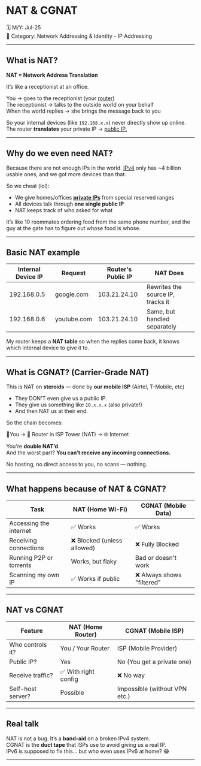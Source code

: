 # NAT & CGNAT

🗓️ M/Y: Jul-25  
📂 Category: Network Addressing & Identity - IP Addressing 

---

## What is NAT?

**NAT = Network Address Translation**

It’s like a receptionist at an office.

You → goes to the receptionist (your [router](https://github.com/orze4r/Networking-Journey/blob/main/3.%20Network%20Hardware%20%26%20Topologies/3.1%20-%20Devices/3.1.5%20-%20Router.md))  
The receptionist → talks to the outside world on your behalf  
When the world replies → she brings the message back to you

So your internal devices (like `192.168.x.x`) never directly show up online.  
The router **translates** your private IP → [public IP.](https://github.com/orze4r/Networking-Journey/blob/main/5.%20Network%20Addressing%20%26%20Identity/5.1%20-%20IP%20Addressing/5.1.3%20-%20Private%20vs%20Public%20IP.md)

---

## Why do we even need NAT?

Because there are not enough IPs in the world. [IPv4](https://github.com/orze4r/Networking-Journey/blob/main/5.%20Network%20Addressing%20%26%20Identity/5.1%20-%20IP%20Addressing/5.1.1%20-%20IPv4%20Address.md) only has ~4 billion usable ones, and we got more devices than that.

So we cheat (lol):

- We give homes/offices [**private IPs**](https://github.com/orze4r/Networking-Journey/blob/main/5.%20Network%20Addressing%20%26%20Identity/5.1%20-%20IP%20Addressing/5.1.3%20-%20Private%20vs%20Public%20IP.md) from special reserved ranges
- All devices talk through **one single public IP**
- NAT keeps track of who asked for what

It’s like 10 roommates ordering food from the same phone number, and the guy at the gate has to figure out whose food is whose.

---

## Basic NAT example

| Internal Device IP | Request        | Router's Public IP | NAT Does                        |
|--------------------|----------------|--------------------|---------------------------------|
| 192.168.0.5        | google.com     | 103.21.24.10       | Rewrites the source IP, tracks it |
| 192.168.0.6        | youtube.com    | 103.21.24.10       | Same, but handled separately    |

My router keeps a **NAT table** so when the replies come back, it knows which internal device to give it to.

---

## What is CGNAT? (Carrier-Grade NAT)

This is NAT on **steroids** — done by **our mobile ISP** (Airtel, T-Mobile, etc)

- They DON'T even give us a public IP.
- They give us something like `10.x.x.x` (also private!)
- And then NAT us at their end.

So the chain becomes:

📱You → 🛜 Router in ISP Tower (NAT) → 🌐 Internet

You're **double NAT’d**.  
And the worst part? **You can’t receive any incoming connections.**

No hosting, no direct access to you, no scans — nothing.

---


## What happens because of NAT & CGNAT?

| Task                   | NAT (Home Wi-Fi)     | CGNAT (Mobile Data)           |
|------------------------|----------------------|-------------------------------|
| Accessing the internet | ✅ Works             | ✅ Works                       |
| Receiving connections  | ❌ Blocked (unless allowed) | ❌ Fully Blocked        |
| Running P2P or torrents|  Works, but flaky  |  Bad or doesn't work         |
| Scanning my own IP   | ✅ Works if public    | ❌ Always shows "filtered"     |

---

## NAT vs CGNAT

| Feature           | NAT (Home Router)        | CGNAT (Mobile ISP)            |
|------------------|--------------------------|-------------------------------|
| Who controls it? | You / Your Router        | ISP (Mobile Provider)         |
| Public IP?       | Yes                      | No (You get a private one)    |
| Receive traffic? | ✅ With right config     | ❌ No way                     |
| Self-host server?| Possible                 | Impossible (without VPN etc.) |

---


## Real talk

NAT is not a bug. It’s a **band-aid** on a broken IPv4 system.  
CGNAT is the **duct tape** that ISPs use to avoid giving us a real IP.  
IPv6 is supposed to fix this… but who even uses IPv6 at home? 😂

---
